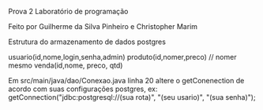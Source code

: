 Prova 2 Laboratório de programação

Feito por Guilherme da Silva Pinheiro e Christopher Marim


Estrutura do armazenamento de dados postgres

usuario(id,nome,login,senha,admin)
produto(id,nomer,preco) // nomer mesmo
venda(id,nome, preco, qtd)

Em src/main/java/dao/Conexao.java
linha 20 
altere o getConenection de acordo com suas configurações postgres, ex: getConnection("jdbc:postgresql://(sua rota)", "(seu usario)", "(sua senha)");

